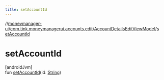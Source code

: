 ```yaml
---
title: setAccountId
---
```

//[moneymanager-ui](../../../index.html)/[com.tink.moneymanagerui.accounts.edit](../index.html)/[AccountDetailsEditViewModel](index.html)/[setAccountId](set-account-id.html)



# setAccountId



[androidJvm]\
fun [setAccountId](set-account-id.html)(id: [String](https://kotlinlang.org/api/latest/jvm/stdlib/kotlin/-string/index.html))




